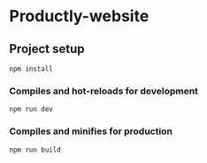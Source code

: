 # Productly-website

## Project setup
```
npm install
```
### Compiles and hot-reloads for development
```
npm run dev
```
### Compiles and minifies for production
```
npm run build
```
